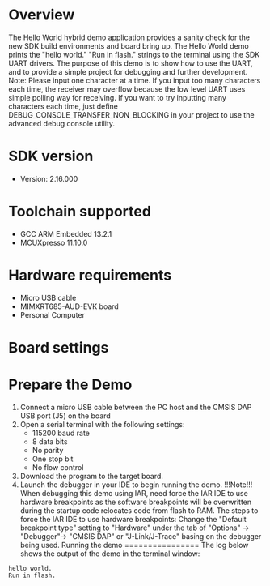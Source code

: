 Overview
========
The Hello World hybrid demo application provides a sanity check for the new SDK build environments and board bring up. The Hello
World demo prints the "hello world." "Run in flash." strings to the terminal using the SDK UART drivers. The purpose of this demo is
to show how to use the UART, and to provide a simple project for debugging and further development. 
Note: Please input one character at a time. If you input too many characters each time, the receiver may overflow
because the low level UART uses simple polling way for receiving. If you want to try inputting many characters each time,
just define DEBUG_CONSOLE_TRANSFER_NON_BLOCKING in your project to use the advanced debug console utility.


SDK version
===========
- Version: 2.16.000

Toolchain supported
===================
- GCC ARM Embedded  13.2.1
- MCUXpresso  11.10.0

Hardware requirements
=====================
- Micro USB cable
- MIMXRT685-AUD-EVK board
- Personal Computer

Board settings
==============

Prepare the Demo
================
1.  Connect a micro USB cable between the PC host and the CMSIS DAP USB port (J5) on the board
2.  Open a serial terminal with the following settings:
    - 115200 baud rate
    - 8 data bits
    - No parity
    - One stop bit
    - No flow control
3.  Download the program to the target board.
4.  Launch the debugger in your IDE to begin running the demo.
!!!Note!!! 
When debugging this demo using IAR, need force the IAR IDE to use hardware breakpoints as
the software breakpoints will be overwritten during the startup code relocates code from flash to RAM.
The steps to force the IAR IDE to use hardware breakpoints: Change the "Default breakpoint type" setting to 
"Hardware" under the tab of "Options" -> "Debugger"-> "CMSIS DAP" or "J-Link/J-Trace" basing on the debugger being used.
Running the demo
================
The log below shows the output of the demo in the terminal window:
~~~~~~~~~~~~~~~~~~~~~~~~~~~~~~~~~~~
hello world.
Run in flash.
~~~~~~~~~~~~~~~~~~~~~~~~~~~~~~~~~~~
